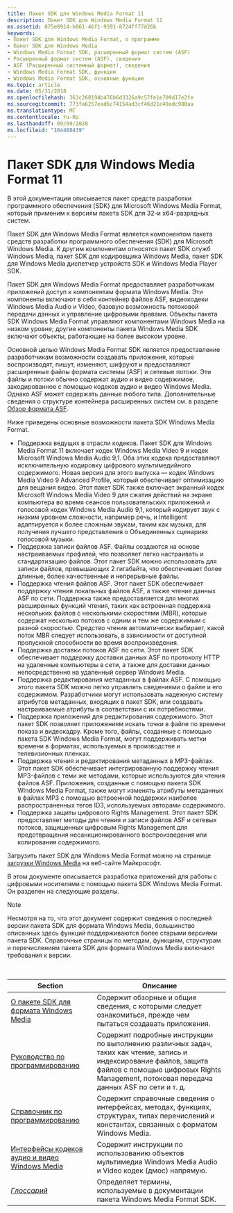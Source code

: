 ```yaml
---
title: Пакет SDK для Windows Media Format 11
description: Пакет SDK для Windows Media Format 11
ms.assetid: 875e8914-b861-46f1-9391-8724ff77d26b
keywords:
- Пакет SDK для Windows Media Format, о программе
- Пакет SDK для Windows Media
- Windows Media Format SDK, расширенный формат систем (ASF)
- Расширенный формат систем (ASF), сведения
- ASF (Расширенный системный формат), сведения
- Windows Media Format SDK, функции
- Windows Media Format SDK, основные функции
ms.topic: article
ms.date: 05/31/2018
ms.openlocfilehash: 363c268194b476b6d3326a9c57fe1e709d17e2fe
ms.sourcegitcommit: 773fa6257ead6c74154ad3cf46d21e49adc900aa
ms.translationtype: MT
ms.contentlocale: ru-RU
ms.lasthandoff: 09/09/2020
ms.locfileid: "104488439"
---
```

# <a name="windows-media-format-11-sdk"></a>Пакет SDK для Windows Media Format 11

В этой документации описывается пакет средств разработки программного обеспечения (SDK) для Microsoft Windows Media Format, который применим к версиям пакета SDK для 32-и x64-разрядных систем.

Пакет SDK для Windows Media Format является компонентом пакета средств разработки программного обеспечения (SDK) для Microsoft Windows Media. К другим компонентам относятся пакет SDK служб Windows Media, пакет SDK для кодировщика Windows Media, пакет SDK для Windows Media диспетчер устройств SDK и Windows Media Player SDK.

Пакет SDK для Windows Media Format предоставляет разработчикам приложений доступ к компонентам формата Windows Media. Эти компоненты включают в себя контейнер файлов ASF, видеокодеки Windows Media Audio и Video, базовую возможность потоковой передачи данных и управление цифровыми правами. Объекты пакета SDK Windows Media Format управляют компонентами Windows Media на низком уровне; другие компоненты пакета Windows Media SDK включают объекты, работающие на более высоком уровне.

Основной целью Windows Media Format SDK является предоставление разработчикам возможности создавать приложения, которые воспроизводят, пишут, изменяют, шифруют и предоставляют расширенные файлы формата системы (ASF) и сетевые потоки. Эти файлы и потоки обычно содержат аудио и видео содержимое, закодированное с помощью кодеков аудио и видео Windows Media. Однако ASF может содержать данные любого типа. Дополнительные сведения о структуре контейнера расширенных систем см. в разделе [Обзор формата ASF](overview-of-the-asf-format.md).

Ниже приведены основные возможности пакета SDK Windows Media Format.

-   Поддержка ведущих в отрасли кодеков. Пакет SDK для Windows Media Format 11 включает кодек Windows Media Video 9 и кодек Microsoft Windows Media Audio 9,1. Оба этих кодека предоставляют исключительную кодировку цифрового мультимедийного содержимого. Новая версия для этого выпуска — кодек Windows Media Video 9 Advanced Profile, который обеспечивает оптимизацию для вещания видео. Этот пакет SDK также включает экранный кодек Microsoft Windows Media Video 9 для сжатия действий на экране компьютера во время сеансов пользовательских приложений и голосовой кодек Windows Media Audio 9,1, который кодирует звук с низким уровнем сложности, например речь, и Intelligent адаптируется к более сложным звукам, таким как музыка, для получения лучшего представления о Объединенных сценариях голосовой музыки.
-   Поддержка записи файлов ASF. Файлы создаются на основе настраиваемых профилей, что позволяет легко настраивать и стандартизацию файлов. Этот пакет SDK можно использовать для записи файлов, превышающих 2 гигабайта, что обеспечивает более длинные, более качественные и непрерывные файлы.
-   Поддержка чтения файлов ASF. Этот пакет SDK обеспечивает поддержку чтения локальных файлов ASF, а также чтение данных ASF по сети. Поддержка также предоставляется для многих расширенных функций чтения, таких как встроенная поддержка нескольких файлов с несколькими скоростями (MBR), которые содержат несколько потоков с одним и тем же содержимым с разной скоростью. Средство чтения автоматически выбирает, какой поток MBR следует использовать, в зависимости от доступной пропускной способности во время воспроизведения.
-   Поддержка доставки потоков ASF по сети. Этот пакет SDK обеспечивает поддержку доставки данных ASF по протоколу HTTP на удаленные компьютеры в сети, а также для доставки данных непосредственно на удаленный сервер Windows Media.
-   Поддержка редактирования метаданных в файлах ASF. С помощью этого пакета SDK можно легко управлять сведениями о файле и его содержимом. Разработчики могут использовать надежную систему атрибутов метаданных, входящих в пакет SDK, или создавать настраиваемые атрибуты в соответствии с их потребностями.
-   Поддержка приложений для редактирования содержимого. Этот пакет SDK позволяет приложениям искать точки в файле по времени показа и видеокадру. Кроме того, файлы, созданные с помощью пакета SDK Windows Media Format, могут поддерживать метки времени в форматах, используемых в производстве и телевизионных пленках.
-   Поддержка чтения и редактирования метаданных в MP3-файлах. Этот пакет SDK обеспечивает интегрированную поддержку чтения MP3-файлов с теми же методами, которые используются для чтения файлов ASF. Приложения, созданные с помощью пакета SDK Windows Media Format, также могут изменять атрибуты метаданных в файлах MP3 с помощью встроенной поддержки наиболее распространенных тегов ID3, используемых авторами содержимого.
-   Поддержка защиты цифрового Rights Management. Этот пакет SDK предоставляет методы для чтения и записи файлов ASF и сетевых потоков, защищенных цифровым Rights Management для предотвращения несанкционированного воспроизведения или копирования содержимого.

Загрузить пакет SDK для Windows Media Format можно на странице [загрузки Windows Media](https://msdn.microsoft.com/windows/desktop/aa904949) на веб-сайте Майкрософт.

В этом документе описывается разработка приложений для работы с цифровыми носителями с помощью пакета SDK Windows Media Format. Он разделен на следующие разделы.

> [!Note]  
> Несмотря на то, что этот документ содержит сведения о последней версии пакета SDK для формата Windows Media, большинство описанных здесь функций поддерживаются более старыми версиями пакета SDK. Справочные страницы по методам, функциям, структурам и перечислениям пакета SDK для формата Windows Media включают требования к версии.

 



| Section                                                                                                          | Описание                                                                                                                                                                                              |
|------------------------------------------------------------------------------------------------------------------|----------------------------------------------------------------------------------------------------------------------------------------------------------------------------------------------------------|
| [О пакете SDK для формата Windows Media](about-the-windows-media-format-sdk.md)                                     | Содержит обзорные и общие сведения, с которыми следует ознакомиться, прежде чем пытаться создавать приложения.                                                                                  |
| [Руководство по программированию](programming-guide.md)                                                                       | Содержит подробные инструкции по выполнению различных задач, таких как чтение, запись и индексирование файлов, защита файлов с помощью цифровых Rights Management, потоковая передача данных ASF по сети и т. д. |
| [Справочник по программированию](programming-reference.md)                                                               | Содержит справочные сведения о интерфейсах, методах, функциях, структурах, типах перечислений и константах, связанных с форматом Windows Media.                                                     |
| [Интерфейсы кодеков аудио и видео Windows Media](windows-media-audio-and-video-codec-interfaces--deprecated.md) | Содержит инструкции по использованию объектов мультимедиа Windows Media Audio и Video кодек (дмос) напрямую.                                                                                           |
| [*Глоссарий*](wmformat-glossary.md)                                                                              | Определяет термины, используемые в документации пакета Windows Media Format SDK.                                                                                                                                    |



 

 

 




